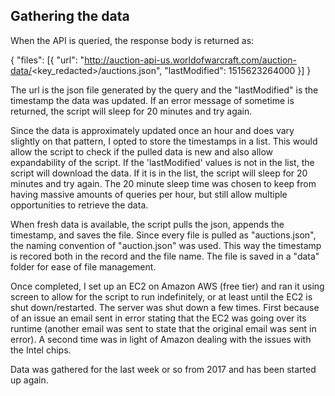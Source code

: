 ## Gathering the data

When the API is queried, the response body is returned as:

{
    "files": [{
        "url": "http://auction-api-us.worldofwarcraft.com/auction-data/<key_redacted>/auctions.json",
        "lastModified": 1515623264000
    }]
}

The url is the json file generated by the query and the "lastModified" is the timestamp the data was updated. If an error message of sometime is returned, the script will sleep for 20 minutes and try again.

Since the data is approximately updated once an hour and does vary slightly on that pattern, I opted to store the timestamps in a list.  This would allow the script to check if the pulled data is new and also allow expandability of the script. If the 'lastModified' values is not in the list, the script will download the data.  If it is in the list, the script will sleep for 20 minutes and try again.  The 20 minute sleep time was chosen to keep from having massive amounts of queries per hour, but still allow multiple opportunities to retrieve the data.

When fresh data is available, the script pulls the json, appends the timestamp, and saves the file.  Since every file is pulled as "auctions.json", the naming convention of "auction<timestamp>.json" was used.  This way the timestamp is recored both in the record and the file name. The file is saved in a "data" folder for ease of file management.

Once completed, I set up an EC2 on Amazon AWS (free tier) and ran it using screen to allow for the script to run indefinitely, or at least until the EC2 is shut down/restarted.  The server was shut down a few times.  First because of an issue an email sent in error stating that the EC2 was going over its runtime (another email was sent to state that the original email was sent in error).  A second time was in light of Amazon dealing with the issues with the Intel chips.

Data was gathered for the last week or so from 2017 and has been started up again.
